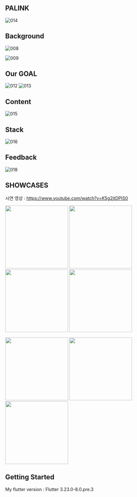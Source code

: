 ## PALINK 
![014](https://github.com/aengzu/palink_v2/assets/102356873/dbaf5178-7f2d-4fe7-8434-204332f6fef0)

## Background
![008](https://github.com/aengzu/palink_v2/assets/102356873/1e2e020b-5f78-4927-914f-e72cac5f3cc2)

![009](https://github.com/aengzu/palink_v2/assets/102356873/129ba3de-a3a2-490d-889b-e87813a67f8c)

## Our GOAL
![012](https://github.com/aengzu/palink_v2/assets/102356873/efb257bf-a165-499e-93a2-efa2f31e5ca2)
![013](https://github.com/aengzu/palink_v2/assets/102356873/220aaf0a-7496-4fa4-a536-880f27e1ed0d)


## Content
![015](https://github.com/aengzu/palink_v2/assets/102356873/a4d9b79d-6694-4d0c-b440-03f87384969f)

## Stack
![016](https://github.com/aengzu/palink_v2/assets/102356873/1873440f-7c14-4ba1-a122-302ced4330fb)

## Feedback
![018](https://github.com/aengzu/palink_v2/assets/102356873/bbdc07bd-149b-48a2-9b37-e93ce682c4b0)

## SHOWCASES

시연 영상 : https://www.youtube.com/watch?v=K5g2jtDPIS0

<p float="left">
  <img src="https://github.com/user-attachments/assets/84fedde7-3dfa-4a6d-9bb4-d30e57fb10e0" width="200" />
  <img src="https://github.com/user-attachments/assets/04e520b3-e6bb-457f-84e0-2adbba3424fa" width="200" /> 
  <img src="https://github.com/user-attachments/assets/e14a2c98-b841-453c-9722-2327c8322dd9" width="200" /> 
  <img src="https://github.com/user-attachments/assets/d63e1aad-ac73-4455-b2a5-142246a18a67" width="200" /> 
</p>

<p float="left">
  <img src="https://github.com/user-attachments/assets/a4da2571-8683-47ff-839a-cbfe9263b532" width="200" />
  <img src="https://github.com/user-attachments/assets/e9852056-13c9-474a-8515-7c89e4fb5c98" width="200" /> 
  <img src="https://github.com/user-attachments/assets/0e24434d-f988-4808-9584-b32b328220a4" width="200" /> 
</p>


## Getting Started
My flutter version : Flutter 3.23.0-8.0.pre.3


